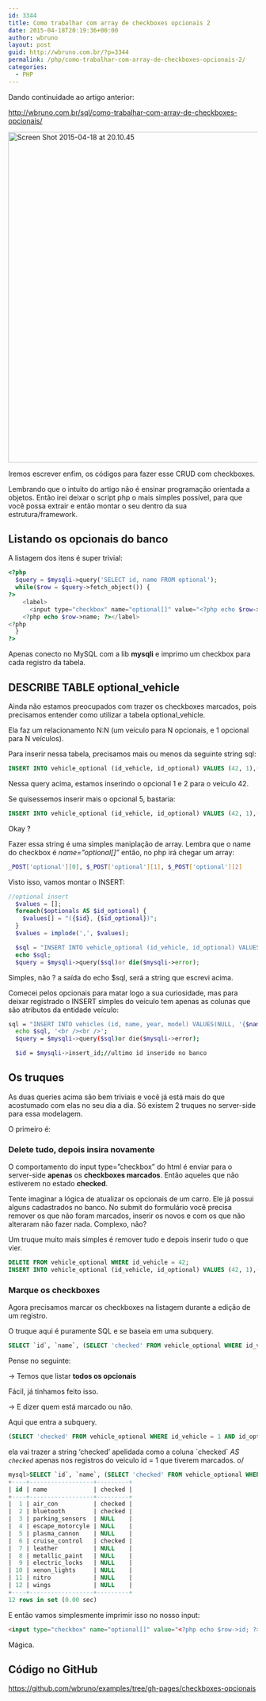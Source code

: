```yaml
---
id: 3344
title: Como trabalhar com array de checkboxes opcionais 2
date: 2015-04-18T20:19:36+00:00
author: wbruno
layout: post
guid: http://wbruno.com.br/?p=3344
permalink: /php/como-trabalhar-com-array-de-checkboxes-opcionais-2/
categories:
  - PHP
---
```

Dando continuidade ao artigo anterior:

<http://wbruno.com.br/sql/como-trabalhar-com-array-de-checkboxes-opcionais/>

<img src="/wp-content/uploads/2015/04/Screen-Shot-2015-04-18-at-20.10.45.png" alt="Screen Shot 2015-04-18 at 20.10.45" width="1392" height="668" class="aligncenter size-full wp-image-3346" />

Iremos escrever enfim, os códigos para fazer esse CRUD com checkboxes.

<!--more-->



Lembrando que o intuito do artigo não é ensinar programação orientada a objetos. Então irei deixar o script php o mais simples possível, para que você possa extrair e então montar o seu dentro da sua estrutura/framework.

## Listando os opcionais do banco

A listagem dos itens é super trivial:

``` php
<?php
  $query = $mysqli->query('SELECT id, name FROM optional');
  while($row = $query->fetch_object()) {
?>
    <label>
      <input type="checkbox" name="optional[]" value="<?php echo $row->id; ?>" />
    <?php echo $row->name; ?></label>
<?php
  }
?>
```

Apenas conecto no MySQL com a lib **mysqli** e imprimo um checkbox para cada registro da tabela.

## DESCRIBE TABLE optional_vehicle

Ainda não estamos preocupados com trazer os checkboxes marcados, pois precisamos entender como utilizar a tabela optional_vehicle.

Ela faz um relacionamento N:N (um veículo para N opcionais, e 1 opcional para N veículos).

Para inserir nessa tabela, precisamos mais ou menos da seguinte string sql:

``` sql
INSERT INTO vehicle_optional (id_vehicle, id_optional) VALUES (42, 1),(42 2)
```

Nessa query acima, estamos inserindo o opcional 1 e 2 para o veículo 42.

Se quisessemos inserir mais o opcional 5, bastaria:

``` sql
INSERT INTO vehicle_optional (id_vehicle, id_optional) VALUES (42, 1),(42, 2),(42, 5)
```

Okay ?

Fazer essa string é uma simples maniplação de array. Lembra que o name do checkbox é <var>name=&#8221;optional[]&#8221;</var> então, no php irá chegar um array:

``` bash
_POST['optional'][0], $_POST['optional'][1], $_POST['optional'][2]
```

Visto isso, vamos montar o INSERT:

``` php
//optional insert
  $values = [];
  foreach($optionals AS $id_optional) {
    $values[] = "({$id}, {$id_optional})";
  }
  $values = implode(',', $values);

  $sql = "INSERT INTO vehicle_optional (id_vehicle, id_optional) VALUES {$values}";
  echo $sql;
  $query = $mysqli->query($sql)or die($mysqli->error);
```

Simples, não ? a saída do echo $sql, será a string que escrevi acima.

Comecei pelos opcionais para matar logo a sua curiosidade, mas para deixar registrado o INSERT simples do veículo tem apenas as colunas que são atributos da entidade veículo:

``` bash
sql = "INSERT INTO vehicles (id, name, year, model) VALUES(NULL, '{$name}', '{$year}', '{$model}')";
  echo $sql, '<br /><br />';
  $query = $mysqli->query($sql)or die($mysqli->error);

  $id = $mysqli->insert_id;//ultimo id inserido no banco
```

## Os truques

As duas queries acima são bem triviais e você já está mais do que acostumado com elas no seu dia a dia. Só existem 2 truques no server-side para essa modelagem.

O primeiro é:

### Delete tudo, depois insira novamente

O comportamento do input type=&#8221;checkbox&#8221; do html é enviar para o server-side **apenas** os **checkboxes marcados**. Então aqueles que não estiverem no estado **checked**.

Tente imaginar a lógica de atualizar os opcionais de um carro. Ele já possui alguns cadastrados no banco. No submit do formulário você precisa remover os que não foram marcados, inserir os novos e com os que não alteraram não fazer nada. Complexo, não?

Um truque muito mais simples é remover tudo e depois inserir tudo o que vier.

``` sql
DELETE FROM vehicle_optional WHERE id_vehicle = 42;
INSERT INTO vehicle_optional (id_vehicle, id_optional) VALUES (42, 1),(42, 2),(42, 5);
```

### Marque os checkboxes

Agora precisamos marcar os checkboxes na listagem durante a edição de um registro.

O truque aqui é puramente SQL e se baseia em uma subquery.

``` sql
SELECT `id`, `name`, (SELECT 'checked' FROM vehicle_optional WHERE id_vehicle = 1 AND id_optional = optional.id) AS `checked` FROM `optional`;
```

Pense no seguinte:

-> Temos que listar **todos os opcionais**

Fácil, já tinhamos feito isso.

-> E dizer quem está marcado ou não.

Aqui que entra a subquery.

``` sql
(SELECT 'checked' FROM vehicle_optional WHERE id_vehicle = 1 AND id_optional = optional.id)
```

ela vai trazer a string &#8216;checked&#8217; apelidada como a coluna \`checked\` <var>AS `checked`</var> apenas nos registros do veiculo id = 1 que tiverem marcados. o/

``` sql
mysql>SELECT `id`, `name`, (SELECT 'checked' FROM vehicle_optional WHERE id_vehicle = 1 AND id_optional = optional.id) AS `checked` FROM `optional`;
+----+------------------+---------+
| id | name             | checked |
+----+------------------+---------+
|  1 | air_con          | checked |
|  2 | bluetooth        | checked |
|  3 | parking_sensors  | NULL    |
|  4 | escape_motorcyle | NULL    |
|  5 | plasma_cannon    | NULL    |
|  6 | cruise_control   | checked |
|  7 | leather          | NULL    |
|  8 | metallic_paint   | NULL    |
|  9 | electric_locks   | NULL    |
| 10 | xenon_lights     | NULL    |
| 11 | nitro            | NULL    |
| 12 | wings            | NULL    |
+----+------------------+---------+
12 rows in set (0.00 sec)
```

E então vamos simplesmente imprimir isso no nosso input:

``` html
<input type="checkbox" name="optional[]" value="<?php echo $row->id; ?>" <?php echo $row->checked; ?>/>
```
Mágica.

## Código no GitHub

<https://github.com/wbruno/examples/tree/gh-pages/checkboxes-opcionais>
